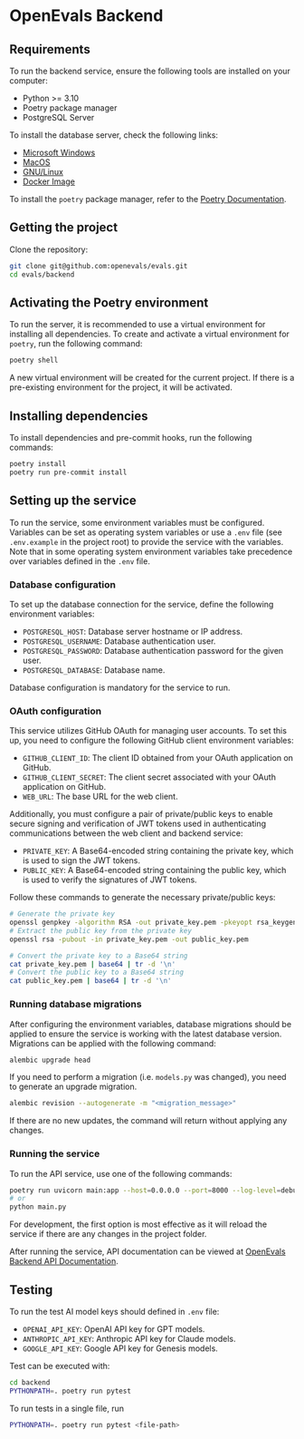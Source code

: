 # OpenEvals Backend

## Requirements

To run the backend service, ensure the following tools are installed on your computer:

- Python >= 3.10
- Poetry package manager
- PostgreSQL Server

To install the database server, check the following links:

- [Microsoft Windows](https://www.postgresql.org/download/windows/)
- [MacOS](https://wiki.postgresql.org/wiki/Homebrew)
- [GNU/Linux](https://www.postgresql.org/download/linux/)
- [Docker Image](https://hub.docker.com/_/postgres)

To install the `poetry` package manager, refer to the [Poetry Documentation](https://python-poetry.org/docs/).

## Getting the project

Clone the repository:

```bash
git clone git@github.com:openevals/evals.git
cd evals/backend
```

## Activating the Poetry environment

To run the server, it is recommended to use a virtual environment for installing all dependencies. To create and activate a virtual environment for `poetry`, run the following command:

```bash
poetry shell
```

A new virtual environment will be created for the current project. If there is a pre-existing environment for the project, it will be activated.

## Installing dependencies

To install dependencies and pre-commit hooks, run the following commands:

```bash
poetry install
poetry run pre-commit install
```

## Setting up the service

To run the service, some environment variables must be configured. Variables can be set as operating system variables or use a `.env` file (see `.env.example` in the project root) to provide the service with the variables. Note that in some operating system environment variables take precedence over variables defined in the `.env` file.

### Database configuration

To set up the database connection for the service, define the following environment variables:

- `POSTGRESQL_HOST`: Database server hostname or IP address.
- `POSTGRESQL_USERNAME`: Database authentication user.
- `POSTGRESQL_PASSWORD`: Database authentication password for the given user.
- `POSTGRESQL_DATABASE`: Database name.

Database configuration is mandatory for the service to run.

### OAuth configuration

This service utilizes GitHub OAuth for managing user accounts. To set this up, you need to configure the following GitHub client environment variables:

- `GITHUB_CLIENT_ID`: The client ID obtained from your OAuth application on GitHub.
- `GITHUB_CLIENT_SECRET`: The client secret associated with your OAuth application on GitHub.
- `WEB_URL`: The base URL for the web client.

Additionally, you must configure a pair of private/public keys to enable secure signing and verification of JWT tokens used in authenticating communications between the web client and backend service:

- `PRIVATE_KEY`: A Base64-encoded string containing the private key, which is used to sign the JWT tokens.
- `PUBLIC_KEY`: A Base64-encoded string containing the public key, which is used to verify the signatures of JWT tokens.

Follow these commands to generate the necessary private/public keys:

```bash
# Generate the private key
openssl genpkey -algorithm RSA -out private_key.pem -pkeyopt rsa_keygen_bits:4096
# Extract the public key from the private key
openssl rsa -pubout -in private_key.pem -out public_key.pem

# Convert the private key to a Base64 string
cat private_key.pem | base64 | tr -d '\n'
# Convert the public key to a Base64 string
cat public_key.pem | base64 | tr -d '\n'
```

### Running database migrations

After configuring the environment variables, database migrations should be applied to ensure the service is working with the latest database version. Migrations can be applied with the following command:

```bash
alembic upgrade head
```

If you need to perform a migration (i.e. `models.py` was changed), you need to generate an upgrade migration.

```bash
alembic revision --autogenerate -m "<migration_message>"
```

If there are no new updates, the command will return without applying any changes.

### Running the service

To run the API service, use one of the following commands:

```bash
poetry run uvicorn main:app --host=0.0.0.0 --port=8000 --log-level=debug --reload
# or
python main.py
```

For development, the first option is most effective as it will reload the service if there are any changes in the project folder.

After running the service, API documentation can be viewed at [OpenEvals Backend API Documentation](http://localhost:8000/docs).

## Testing

To run the test AI model keys should defined in `.env` file:

- `OPENAI_API_KEY`: OpenAI API key for GPT models.
- `ANTHROPIC_API_KEY`: Anthropic API key for Claude models.
- `GOOGLE_API_KEY`: Google API key for Genesis models.

Test can be executed with:

```bash
cd backend
PYTHONPATH=. poetry run pytest
```

To run tests in a single file, run

```bash
PYTHONPATH=. poetry run pytest <file-path>
```
